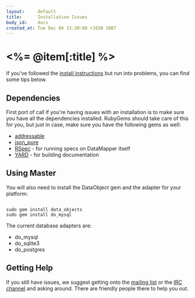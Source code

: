 ```yaml
---
layout:     default
title:      Installation Issues
body_id:    docs
created_at: Tue Dec 04 13:20:00 +1030 2007
---
```


<%= @item[:title] %>
================

If you've followed the [install instructions](/getting-started) but run
into problems, you can find some tips below.

Dependencies
------------

First port of call if you're having issues with an installation is to make sure
you have all the dependencies installed. RubyGems should take care of this for
you, but just in case, make sure you have the following gems as well:

* [addressable][addressable]
* [json_pure][json_pure]
* [RSpec][rspec] - for running specs on DataMapper itself
* [YARD][yard]   - for building documentation

Using Master
------------

You will also need to install the DataObject gem and the adapter for your
platform:

<pre><code class="language-bash">
sudo gem install data_objects
sudo gem install do_mysql
</code></pre>

The current database adapters are:

* do_mysql
* do_sqlite3
* do_postgres

Getting Help
------------

If you still have issues, we suggest getting onto the [mailing list](http://groups.google.com/group/datamapper)
or the [IRC channel](irc://irc.freenode.net/#datamapper) and asking around.
There are friendly people there to help you out.

[addressable]:http://gemcutter.org/gems/addressable
[json_pure]:http://gemcutter.org/gems/json_pure
[rspec]:http://gemcutter.org/gems/rspec
[yard]:http://gemcutter.org/gems/yard
